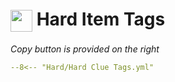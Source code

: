 # <img style="vertical-align:middle" src="../../icons/hard.png" width="35"> Hard Item Tags
_Copy button is provided on the right_
``` yaml title=""
--8<-- "Hard/Hard Clue Tags.yml"
```